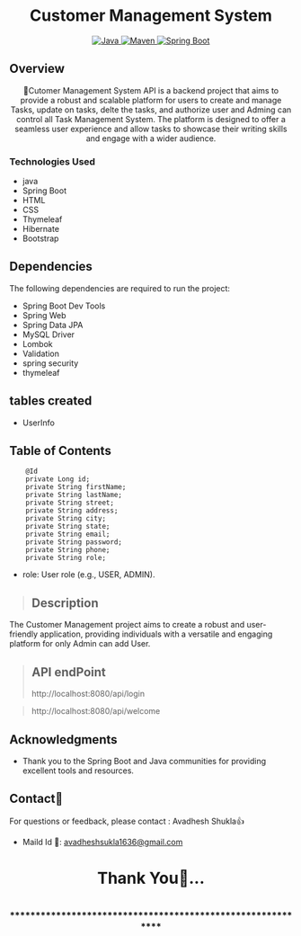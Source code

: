 # <h1 align = "center"> Customer Management System </h1>
<p align="center">
<a href="Java url">
    <img alt="Java" src="https://img.shields.io/badge/Java->=8-darkblue.svg" />
</a>
<a href="Maven url" >
    <img alt="Maven" src="https://img.shields.io/badge/maven-3.1.3-brightgreen.svg" />
</a>
<a href="Spring Boot url" >
    <img alt="Spring Boot" src="https://img.shields.io/badge/Spring Boot-3.0.6-brightgreen.svg" />
</a>
</p>  

   <!-- Project Description -->
   ## Overview
  <p align="center">🔸Cutomer Management System API is a backend project that aims to provide a robust and scalable platform for users to create and manage Tasks, update on tasks, delte the tasks, and authorize user and Adming can control all Task Management System. The platform is designed to offer a seamless user experience and allow tasks to showcase their writing skills and engage with a wider audience. 
   </p>
   
### Technologies Used
* java
* Spring Boot
* HTML
* CSS
* Thymeleaf
* Hibernate
* Bootstrap
## Dependencies
The following dependencies are required to run the project:

* Spring Boot Dev Tools
* Spring Web
* Spring Data JPA
* MySQL Driver
* Lombok
* Validation
* spring security
* thymeleaf

## tables created
- UserInfo

## Table of Contents
        @Id
        private Long id;
        private String firstName;
        private String lastName;
        private String street;
        private String address;
        private String city;
        private String state;
        private String email;
        private String password;
        private String phone;
        private String role;
        
- role: User role (e.g., USER, ADMIN).
  
>## Description
The Customer Management  project aims to create a robust and user-friendly application, providing individuals with a versatile and engaging platform for only Admin 
can add User.

>## API endPoint
>http://localhost:8080/api/login

>http://localhost:8080/api/welcome

 <!-- Acknowledgments -->
## Acknowledgments
- Thank you to the Spring Boot and Java communities for providing excellent tools and resources.

<!-- Contact -->
## Contact📲
For questions or feedback, please contact : Avadhesh Shukla👍
- Maild Id 📧: avadheshsukla1636@gmail.com

<h1 align="center">Thank You💖...<h1>
<h3 align = "center"> ***********************************************************<h3>
